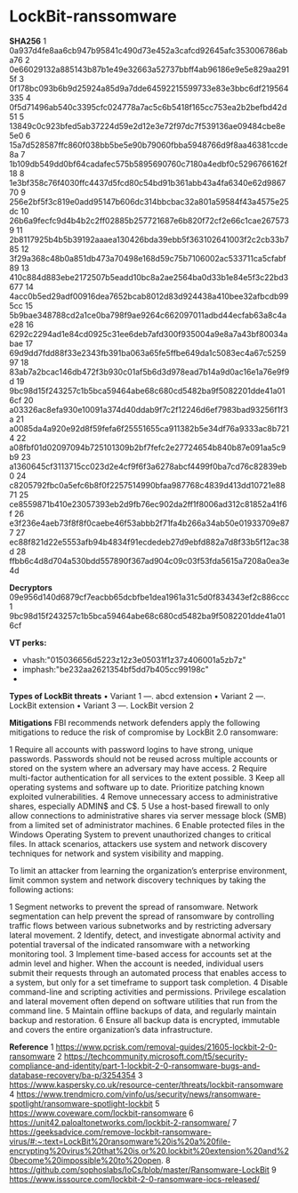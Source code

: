 # LockBit-ranssomware
**SHA256**
1	0a937d4fe8aa6cb947b95841c490d73e452a3cafcd92645afc353006786aba76
2	0e66029132a885143b87b1e49e32663a52737bbff4ab96186e9e5e829aa2915f
3	0f178bc093b6b9d25924a85d9a7dde64592215599733e83e3bbc6df219564335
4	0f5d71496ab540c3395cfc024778a7ac5c6b5418f165cc753ea2b2befbd42d51
5	13849c0c923bfed5ab37224d59e2d12e3e72f97dc7f539136ae09484cbe8e5e0
6	15a7d528587ffc860f038bb5be5e90b79060fbba5948766d9f8aa46381ccde8a
7	1b109db549dd0bf64cadafec575b5895690760c7180a4edbf0c5296766162f18
8	1e3bf358c76f4030ffc4437d5fcd80c54bd91b361abb43a4fa6340e62d986770
9	256e2bf5f3c819e0add95147b606dc314bbcbac32a801a59584f43a4575e25dc
10	26b6a9fecfc9d4b4b2c2ff02885b257721687e6b820f72cf2e66c1cae2675739
11	2b8117925b4b5b39192aaaea130426bda39ebb5f363102641003f2c2cb33b785
12	3f29a368c48b0a851db473a70498e168d59c75b7106002ac533711ca5cfabf89
13	410c884d883ebe2172507b5eadd10bc8a2ae2564ba0d33b1e84e5f3c22bd3677
14	4acc0b5ed29adf00916dea7652bcab8012d83d924438a410bee32afbcdb995cc
15	5b9bae348788cd2a1ce0ba798f9ae9264c662097011adbd44ecfab63a8c4ae28
16	6292c2294ad1e84cd0925c31ee6deb7afd300f935004a9e8a7a43bf80034abae
17	69d9dd7fdd88f33e2343fb391ba063a65fe5ffbe649da1c5083ec4a67c525997
18	83ab7a2bcac146db472f3b930c01af5b6d3d978ead7b14a9d0ac16e1a76e9f9d
19	9bc98d15f243257c1b5bca59464abe68c680cd5482ba9f5082201dde41a016cf
20	a03326ac8efa930e10091a374d40ddab9f7c2f12246d6ef7983bad93256f1f3a
21	a0085da4a920e92d8f59fefa6f25551655ca911382b5e34df76a9333ac8b7214
22	a08fbf01d02097094b725101309b2bf7fefc2e27724654b840b87e091aa5c9b9
23	a1360645cf3113715cc023d2e4cf9f6f3a6278abcf4499f0ba7cd76c82839eb0
24	c8205792fbc0a5efc6b8f0f2257514990bfaa987768c4839d413dd10721e8871
25	ce8559871b410e23057393eb2d9fb76ec902da2ff1f8006ad312c81852a41f6f
26	e3f236e4aeb73f8f8f0caebe46f53abbb2f71fa4b266a34ab50e01933709e877
27	ec88f821d22e5553afb94b4834f91ecdedeb27d9ebfd882a7d8f33b5f12ac38d
28	ffbb6c4d8d704a530bdd557890f367ad904c09c03f53fda5615a7208a0ea3e4d

**Decryptors**
09e956d140d6879cf7eacbb65dcbfbe1dea1961a31c5d0f834343ef2c886ccc1
9bc98d15f243257c1b5bca59464abe68c680cd5482ba9f5082201dde41a016cf

**VT perks:**
- vhash:"015036656d5223z12z3e05031f1z37z406001a5zb7z"
- imphash:"be232aa2621354bf5dd7b405cc99198c"
-
**Types of LockBit threats**
•	Variant 1 —. abcd extension
•	Variant 2 —. LockBit extension
•	Variant 3 —. LockBit version 2

**Mitigations**
FBI recommends network defenders apply the following mitigations to reduce the risk of compromise by LockBit 2.0 ransomware:

1	Require all accounts with password logins to have strong, unique passwords. Passwords should not be reused across multiple accounts or stored on the system where an adversary may have access.
2	Require multi-factor authentication for all services to the extent possible.
3	Keep all operating systems and software up to date. Prioritize patching known exploited vulnerabilities.
4	Remove unnecessary access to administrative shares, especially ADMIN$ and C$.
5	Use a host-based firewall to only allow connections to administrative shares via server message block (SMB) from a limited set of administrator machines.
6	Enable protected files in the Windows Operating System to prevent unauthorized changes to critical files.
In attack scenarios, attackers use system and network discovery techniques for network and system visibility and mapping.

To limit an attacker from learning the organization’s enterprise environment, limit common system and network discovery techniques by taking the following actions:

1	Segment networks to prevent the spread of ransomware. Network segmentation can help prevent the spread of ransomware by controlling traffic flows between various subnetworks and by restricting adversary lateral movement.
2	Identify, detect, and investigate abnormal activity and potential traversal of the indicated ransomware with a networking monitoring tool.
3	Implement time-based access for accounts set at the admin level and higher. When the account is needed, individual users submit their requests through an automated process that enables access to a system, but only for a set timeframe to support task completion.
4	Disable command-line and scripting activities and permissions. Privilege escalation and lateral movement often depend on software utilities that run from the command line.
5	Maintain offline backups of data, and regularly maintain backup and restoration.
6	Ensure all backup data is encrypted, immutable and covers the entire organization’s data infrastructure.

**Reference**
1	https://www.pcrisk.com/removal-guides/21605-lockbit-2-0-ransomware
2	https://techcommunity.microsoft.com/t5/security-compliance-and-identity/part-1-lockbit-2-0-ransomware-bugs-and-database-recovery/ba-p/3254354
3	https://www.kaspersky.co.uk/resource-center/threats/lockbit-ransomware
4	https://www.trendmicro.com/vinfo/us/security/news/ransomware-spotlight/ransomware-spotlight-lockbit
5	https://www.coveware.com/lockbit-ransomware
6	https://unit42.paloaltonetworks.com/lockbit-2-ransomware/
7	https://geeksadvice.com/remove-lockbit-ransomware-virus/#:~:text=LockBit%20ransomware%20is%20a%20file-encrypting%20virus%20that%20is,or%20.lockbit%20extension%20and%20become%20impossible%20to%20open.
8	https://github.com/sophoslabs/IoCs/blob/master/Ransomware-LockBit
9	https://www.isssource.com/lockbit-2-0-ransomware-iocs-released/
